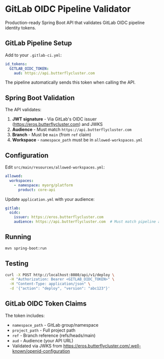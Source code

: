 # GitLab OIDC Pipeline Validator

Production-ready Spring Boot API that validates GitLab OIDC pipeline identity tokens.

## GitLab Pipeline Setup

Add to your `.gitlab-ci.yml`:

```yaml
id_tokens:
  GITLAB_OIDC_TOKEN:
    aud: https://api.butterflycluster.com
```

The pipeline automatically sends this token when calling the API.

## Spring Boot Validation

The API validates:
1. **JWT signature** - Via GitLab's OIDC issuer (https://eros.butterflycluster.com) and JWKS
2. **Audience** - Must match `https://api.butterflycluster.com`
3. **Branch** - Must be `main` (from `ref` claim)
4. **Workspace** - `namespace_path` must be in `allowed-workspaces.yml`

## Configuration

Edit `src/main/resources/allowed-workspaces.yml`:

```yaml
allowed:
  workspaces:
    - namespace: myorg/platform
      product: core-api
```

Update `application.yml` with your audience:

```yaml
gitlab:
  oidc:
    issuer: https://eros.butterflycluster.com
    audience: https://api.butterflycluster.com  # Must match pipeline aud
```

## Running

```bash
mvn spring-boot:run
```

## Testing

```bash
curl -X POST http://localhost:8080/api/v1/deploy \
  -H "Authorization: Bearer <GITLAB_OIDC_TOKEN>" \
  -H "Content-Type: application/json" \
  -d '{"action": "deploy", "version": "abc123"}'
```

## GitLab OIDC Token Claims

The token includes:
- `namespace_path` - GitLab group/namespace
- `project_path` - Full project path
- `ref` - Branch reference (refs/heads/main)
- `aud` - Audience (your API URL)
- Validated via JWKS from https://eros.butterflycluster.com/.well-known/openid-configuration
